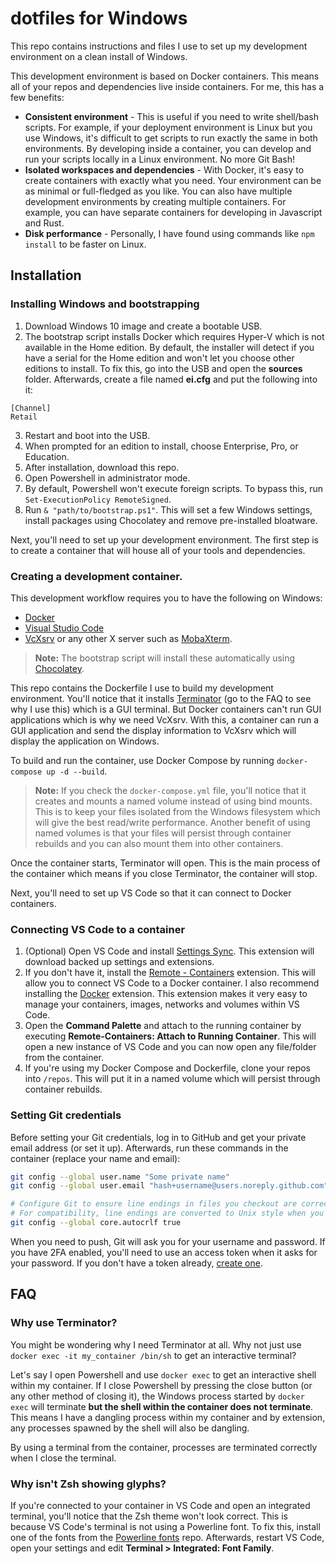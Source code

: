 # dotfiles for Windows

This repo contains instructions and files I use to set up my development environment on a clean install of Windows.

This development environment is based on Docker containers. This means all of your repos and dependencies live inside containers. For me, this has a few benefits:

- **Consistent environment** - This is useful if you need to write shell/bash scripts. For example, if your deployment environment is Linux but you use Windows, it's difficult to get scripts to run exactly the same in both environments. By developing inside a container, you can develop and run your scripts locally in a Linux environment. No more Git Bash!
- **Isolated workspaces and dependencies** - With Docker, it's easy to create containers with exactly what you need. Your environment can be as minimal or full-fledged as you like. You can also have multiple development environments by creating multiple containers. For example, you can have separate containers for developing in Javascript and Rust.
- **Disk performance** - Personally, I have found using commands like `npm install` to be faster on Linux.

## Installation

### Installing Windows and bootstrapping

1. Download Windows 10 image and create a bootable USB.
1. The bootstrap script installs Docker which requires Hyper-V which is not available in the Home edition. By default, the installer will detect if you have a serial for the Home edition and won't let you choose other editions to install. To fix this, go into the USB and open the **sources** folder. Afterwards, create a file named **ei.cfg** and put the following into it:
```
[Channel]
Retail
```
3. Restart and boot into the USB.
1. When prompted for an edition to install, choose Enterprise, Pro, or Education.
1. After installation, download this repo.
1. Open Powershell in administrator mode.
1. By default, Powershell won't execute foreign scripts. To bypass this, run `Set-ExecutionPolicy RemoteSigned`.
1. Run `& "path/to/bootstrap.ps1"`. This will set a few Windows settings, install packages using Chocolatey and remove pre-installed bloatware.

Next, you'll need to set up your development environment. The first step is to create a container that will house all of your tools and dependencies.

### Creating a development container.

This development workflow requires you to have the following on Windows:

- [Docker](https://www.docker.com/)
- [Visual Studio Code](https://code.visualstudio.com/)
- [VcXsrv](https://sourceforge.net/projects/vcxsrv/) or any other X server such as [MobaXterm](https://mobaxterm.mobatek.net/).

>**Note:** The bootstrap script will install these automatically using [Chocolatey](https://chocolatey.org/).

This repo contains the Dockerfile I use to build my development environment. You'll notice that it installs [Terminator](https://terminator-gtk3.readthedocs.io/en/latest/) (go to the FAQ to see why I use this) which is a GUI terminal. But Docker containers can't run GUI applications which is why we need VcXsrv. With this, a container can run a GUI application and send the display information to VcXsrv which will display the application on Windows.

To build and run the container, use Docker Compose by running `docker-compose up -d --build`.

> **Note:** If you check the `docker-compose.yml` file, you'll notice that it creates and mounts a named volume instead of using bind mounts. This is to keep your files isolated from the Windows filesystem which will give the best read/write performance. Another benefit of using named volumes is that your files will persist through container rebuilds and you can also mount them into other containers.

Once the container starts, Terminator will open. This is the main process of the container which means if you close Terminator, the container will stop.

Next, you'll need to set up VS Code so that it can connect to Docker containers.

### Connecting VS Code to a container

1. (Optional) Open VS Code and install [Settings Sync](https://marketplace.visualstudio.com/items?itemName=Shan.code-settings-sync). This extension will download backed up settings and extensions.
1. If you don't have it, install the [Remote - Containers](https://marketplace.visualstudio.com/items?itemName=ms-vscode-remote.remote-containers) extension. This will allow you to connect VS Code to a Docker container. I also recommend installing the [Docker](https://marketplace.visualstudio.com/items?itemName=ms-azuretools.vscode-docker) extension. This extension makes it very easy to manage your containers, images, networks and volumes within VS Code.
1. Open the **Command Palette** and attach to the running container by executing **Remote-Containers: Attach to Running Container**. This will open a new instance of VS Code and you can now open any file/folder from the container.
1. If you're using my Docker Compose and Dockerfile, clone your repos into `/repos`. This will put it in a named volume which will persist through container rebuilds.

### Setting Git credentials

Before setting your Git credentials, log in to GitHub and get your private email address (or set it up). Afterwards, run these commands in the container (replace your name and email):

```sh
git config --global user.name "Some private name"
git config --global user.email "hash+username@users.noreply.github.com"

# Configure Git to ensure line endings in files you checkout are correct for Windows.
# For compatibility, line endings are converted to Unix style when you commit files.
git config --global core.autocrlf true
```

When you need to push, Git will ask you for your username and password. If you have 2FA enabled, you'll need to use an access token when it asks for your password. If you don't have a token already, [create one](https://help.github.com/en/github/authenticating-to-github/creating-a-personal-access-token-for-the-command-line).

## FAQ

### Why use Terminator?

You might be wondering why I need Terminator at all. Why not just use `docker exec -it my_container /bin/sh` to get an interactive terminal?

Let's say I open Powershell and use `docker exec` to get an interactive shell within my container. If I close Powershell by pressing the close button (or any other method of closing it), the Windows process started by `docker exec` will terminate **but the shell within the container does not terminate**. This means I have a dangling process within my container and by extension, any processes spawned by the shell will also be dangling.

By using a terminal from the container, processes are terminated correctly when I close the terminal.

### Why isn't Zsh showing glyphs?

If you're connected to your container in VS Code and open an integrated terminal, you'll notice that the Zsh theme won't look correct. This is because VS Code's terminal is not using a Powerline font. To fix this, install one of the fonts from the [Powerline fonts](https://github.com/powerline/fonts) repo. Afterwards, restart VS Code, open your settings and edit **Terminal > Integrated: Font Family**.
